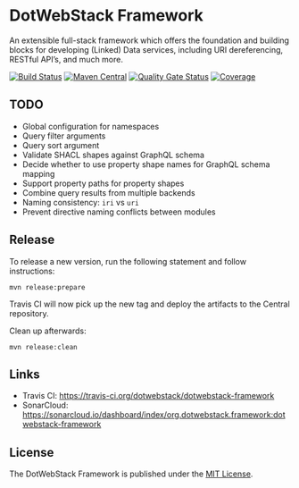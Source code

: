# DotWebStack Framework

An extensible full-stack framework which offers the foundation and building blocks for developing (Linked) Data services, including URI dereferencing, RESTful API’s, and much more.

[![Build Status](https://travis-ci.org/dotwebstack/dotwebstack-framework.svg?branch=master)](https://travis-ci.org/dotwebstack/dotwebstack-framework)
[![Maven Central](https://maven-badges.herokuapp.com/maven-central/org.dotwebstack.framework/dotwebstack-core/badge.svg?style=flat-square)](https://maven-badges.herokuapp.com/maven-central/org.dotwebstack.framework/dotwebstack-core/)
[![Quality Gate Status](https://sonarcloud.io/api/project_badges/measure?project=org.dotwebstack.framework%3Adotwebstack-framework&metric=alert_status)](https://sonarcloud.io/dashboard?id=org.dotwebstack.framework%3Adotwebstack-framework)
[![Coverage](https://sonarcloud.io/api/project_badges/measure?project=org.dotwebstack.framework%3Adotwebstack-framework&metric=coverage)](https://sonarcloud.io/dashboard?id=org.dotwebstack.framework%3Adotwebstack-framework)

## TODO

* Global configuration for namespaces
* Query filter arguments
* Query sort argument
* Validate SHACL shapes against GraphQL schema
* Decide whether to use property shape names for GraphQL schema mapping
* Support property paths for property shapes
* Combine query results from multiple backends
* Naming consistency: `iri` vs `uri`
* Prevent directive naming conflicts between modules

## Release

To release a new version, run the following statement and follow instructions:

```
mvn release:prepare
```

Travis CI will now pick up the new tag and deploy the artifacts to the Central repository.

Clean up afterwards:

```
mvn release:clean
```

## Links

* Travis CI: https://travis-ci.org/dotwebstack/dotwebstack-framework
* SonarCloud: https://sonarcloud.io/dashboard/index/org.dotwebstack.framework:dotwebstack-framework

## License

The DotWebStack Framework is published under the [MIT License](LICENSE.md).


